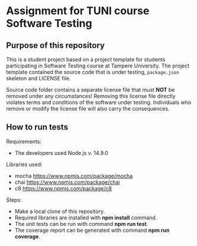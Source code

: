 # Assignment for TUNI course Software Testing

## Purpose of this repository

This is a student project based on a project template for students participating in Software Testing course
at Tampere University. The project template contained the source code that is under testing, `package.json` skeleton
and LICENSE file.

Source code folder contains a separate license file that must **NOT** be removed under any circumstances!
Removing this license file directly violates terms and conditions of the software under testing.
Individuals who remove or modify the license file will also carry the consequences.

## How to run tests

Requirements:
* The developers used Node.js v. 14.9.0

Libraries used:
* mocha https://www.npmjs.com/package/mocha
* chai https://www.npmjs.com/package/chai
* c8 https://www.npmjs.com/package/c8

Steps:
* Make a local clone of this repository. 
* Required libraries are installed with **npm install** command. 
* The unit tests can be run with command **npm run test**.  
* The coverage report can be generated with command **npm run coverage**.   